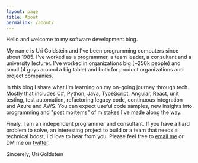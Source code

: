 ```yaml
---
layout: page
title: About
permalink: /about/
---
```


Hello and welcome to my software development blog. 

My name is Uri Goldstein and I've been programming computers since about 1985. I've worked as a programmer, a team leader, a consultant and a university lecturer. I've worked in organizations big (~250k people) and small (4 guys around a big table) and both for product organizations and project companies.

In this blog I share what I'm learning on my on-going journey through tech. Mostly that includes C#, Python, Java, TypeScript, Angular, React, unit testing, test automation, refactoring legacy code, continuous integration and Azure and AWS. You can expect useful code samples, new insights into programming and "post mortems" of mistakes I've made along the way.

Finaly, I am an independent programmer and consultant. If you have a hard problem to solve, an interesting project to build or a team that needs a technical boost, I'd love to hear from you. Please feel free to [email me](mailto:urig@urig.io) or DM me on [twitter](https://twitter.com/urig).


Sincerely,
Uri Goldstein